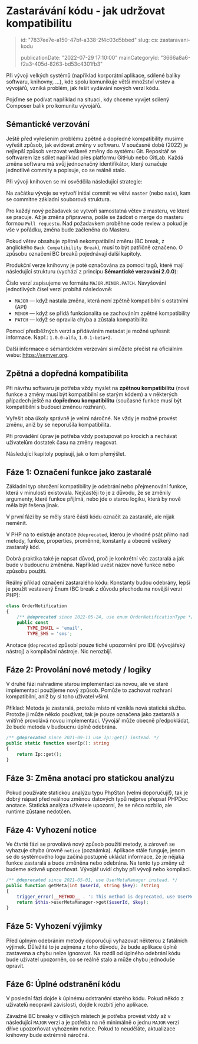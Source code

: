Zastarávání kódu - jak udržovat kompatibilitu
=============================================

> id: "7837ee7e-a150-47bf-a338-2f4c03d5bbed"
> slug:
> 	cs: zastaravani-kodu
>
> publicationDate: "2022-07-29 17:10:00"
> mainCategoryId: "3666a8a6-f2a3-405d-8263-bd53c4301fb3"

Při vývoji velkých systémů (například korporátní aplikace, sdílené balíky softwaru, knihovny, ...), kde spolu komunikuje větší množství vrstev a vývojářů, vzniká problém, jak řešit vydávání nových verzí kódu.

Pojďme se podívat například na situaci, kdy chceme vyvíjet sdílený Composer balík pro komunitu vývojářů.

Sémantické verzování
--------------------

Ještě před vyřešením problému zpětné a dopředné kompatibility musíme vyřešit způsob, jak evidovat změny v softwaru. V současné době (2022) je nejlepší způsob verzovat veškeré změny do systému Git. Repositář se softwarem lze sdílet například přes platformu GitHub nebo GitLab. Každá změna softwaru má svůj jednoznačný identifikátor, který označuje jednotlivé commity a popisuje, co se reálně stalo.

Při vývoji knihoven se mi osvědčila následující strategie:

Na začátku vývoje se vytvoří initial commit ve větvi `master` (nebo `main`), kam se commitne základní souborová struktura.

Pro každý nový požadavek se vytvoří samostatná větev z masteru, ve které se pracuje. Až je změna připravena, pošle se žádost o merge do masteru formou `Pull requestu`. Nad požadavkem proběhne code review a pokud je vše v pořádku, změna bude začleněna do Masteru.

Pokud větev obsahuje zpětně nekompatibilní změnu (BC break, z anglického `Back Compatibility Break`), musí to být patřičně označeno. O způsobu označení BC breaků pojednávají další kapitoly.

Produkční verze knihovny je poté označována za pomoci tagů, které mají následující strukturu (vychází z principu **Sémantické verzování 2.0.0**):

Číslo verzí zapisujeme ve formátu `MAJOR.MINOR.PATCH`. Navyšování jednotlivých čísel verzí probíhá následovně:

- `MAJOR` ― když nastala změna, která není zpětně kompatibilní s ostatními (API)
- `MINOR` ― když se přidá funkcionalita se zachováním zpětné kompatibility
- `PATCH` ― když se opravila chyba a zůstala kompatibilita

Pomocí předběžných verzí a přidáváním metadat je možné upřesnit informace. Např.: `1.0.0-alfa`, `1.0.1-beta+2`.

Další informace o sémantickém verzování si můžete přečíst na oficiálním webu: https://semver.org.

Zpětná a dopředná kompatibilita
-------------------------------

Při návrhu softwaru je potřeba vždy myslet na **zpětnou kompatibilitu** (nové funkce a změny musí být kompatibilní se starým kódem) a v některých případech ještě na **dopřednou kompatibilitu** (současné funkce musí být kompatibilní s budoucí změnou rozhraní).

Vyřešit oba úkoly správně je velmi náročné. Ne vždy je možné provést změnu, aniž by se neporušila kompatibilita.

Při provádění úprav je potřeba vždy postupovat po krocích a nechávat uživatelům dostatek času na změny reagovat.

Následující kapitoly popisují, jak o tom přemýšlet.

Fáze 1: Označení funkce jako zastaralé
--------------------------------------

Základní typ ohrožení kompatibility je odebrání nebo přejmenování funkce, která v minulosti existovala. Nejčastěji to je z důvodu, že se změnily argumenty, které funkce přijímá, nebo jde o starou logiku, která by nově měla být řešena jinak.

V první fázi by se měly staré části kódu označit za zastaralé, ale nijak neměnit.

V PHP na to existuje anotace `@deprecated`, kterou je vhodné psát přímo nad metody, funkce, properties, proměnné, konstanty a obecně veškerý zastaralý kód.

Dobrá praktika také je napsat důvod, proč je konkrétní věc zastaralá a jak bude v budoucnu změněna. Například uvést název nové funkce nebo způsobu použití.

Reálný příklad označení zastaralého kódu: Konstanty budou odebrány, lepší je použít vestavený Enum (BC break z důvodu přechodu na novější verzi PHP):

```php
class OrderNotification
{
	/** @deprecated since 2022-05-24, use enum OrderNotificationType */
	public const
		TYPE_EMAIL = 'email',
		TYPE_SMS = 'sms';
```

Anotace `@deprecated` způsobí pouze tiché upozornění pro IDE (vývojářský nástroj) a kompilační nástroje. Nic nerozbíjí.

Fáze 2: Provolání nové metody / logiky
--------------------------------------

V druhé fázi nahradíme starou implementaci za novou, ale ve staré implementaci použijeme nový způsob. Pomůže to zachovat rozhraní kompatibilní, aniž by si toho uživatel všiml.

Příklad: Metoda je zastaralá, protože místo ní vznikla nová statická služba. Protože ji může někdo používat, tak je pouze označena jako zastaralá a vnitřně provolává novou implementaci. Vývojář může obecně předpokládat, že bude metoda v budoucnu úplně odebrána.

```php
/** @deprecated since 2021-09-11 use Ip::get() instead. */
public static function userIp(): string
{
	return Ip::get();
}
```

Fáze 3: Změna anotací pro statickou analýzu
-------------------------------------------

Pokud používáte statickou analýzu typu PhpStan (velmi doporučuji!), tak je dobrý nápad před reálnou změnou datových typů nejprve přepsat PHPDoc anotace. Statická analýza uživatele upozorní, že se něco rozbilo, ale runtime zůstane nedotčen.

Fáze 4: Vyhození notice
-----------------------

Ve čtvrté fázi se provolává nový způsob použití metody, a zároveň se vyhazuje chyba úrovně `notice` (poznámka). Aplikace stále funguje, jenom se do systémového logu začíná postupně ukládat informace, že je nějaká funkce zastaralá a bude změněna nebo odebrána. Na tento typ změny už budeme aktivně upozorňovat. Vývojář uvidí chyby při vývoji nebo kompilaci.

```php
/** @deprecated since 2021-05-01, use UserMetaManager instead. */
public function getMeta(int $userId, string $key): ?string
{
	trigger_error(__METHOD__ . ': This method is deprecated, use UserMetaManager instead.');
	return $this->userMetaManager->get($userId, $key);
}
```

Fáze 5: Vyhození výjimky
------------------------

Před úplným odebráním metody doporučuji vyhazovat některou z fatálních výjimek. Důležité to je zejména z toho důvodu, že bude aplikace úplně zastavena a chybu nelze ignorovat. Na rozdíl od úplného odebrání kódu bude uživatel upozorněn, co se reálně stalo a může chybu jednoduše opravit.

Fáze 6: Úplné odstranění kódu
-----------------------------

V poslední fázi dojde k úplnému odstranění starého kódu. Pokud někdo z uživatelů neopravil závislosti, dojde k rozbití jeho aplikace.

Závažné BC breaky v citlivých místech je potřeba provést vždy až v následující `MAJOR` verzi a je potřeba na ně minimálně o jednu `MAJOR` verzi dříve upozorňovat vyhozením notice. Pokud to neuděláte, aktualizace knihovny bude extrémně náročná.
